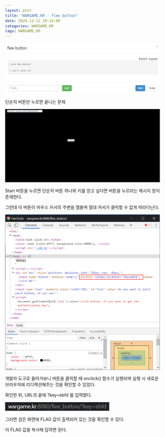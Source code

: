 ```yaml
---
layout: post
title: "WARGAME.KR - flee button"
date: 2020-12-12 20:14:00
categories: WARGAME.KR
tags: WARGAME.KR
---
```


<img src="/assets/image/2020-12-12-WARGAME.KR_flee button/1.png" stylesheet="max-width: 100%; height: auto;"/>

단순히 버튼만 누르면 끝나는 문제

<img src="/assets/image/2020-12-12-WARGAME.KR_flee button/2.png" stylesheet="max-width: 100%; height: auto;"/>

Start 버튼을 누르면 단순히 버튼 하나와 키를 얻고 싶다면 버튼을 누르라는 메시지 창이 존재한다.

그런데 이 버튼이 마우스 커서의 주변을 맴돌며 절대 커서가 클릭할 수 없게 따라다닌다.

<img src="/assets/image/2020-12-12-WARGAME.KR_flee button/3.png" stylesheet="max-width: 100%; height: auto;"/>

개발자 도구로 들어가보니 버튼을 클릭할 때 onclick() 함수가 실행되며 실행 시 새로운 브라우저에 리디렉션해주는 것을 확인할 수 있었다.

확인한 뒤, URL의 끝에 ?key=ebfd 를 입력했다.

<img src="/assets/image/2020-12-12-WARGAME.KR_flee button/4.png" stylesheet="max-width: 100%; height: auto;"/>

그러면 검은 화면에 FLAG 값이 출력되어 있는 것을 확인할 수 있다.

이 FLAG 값을 복사해 답하면 된다.